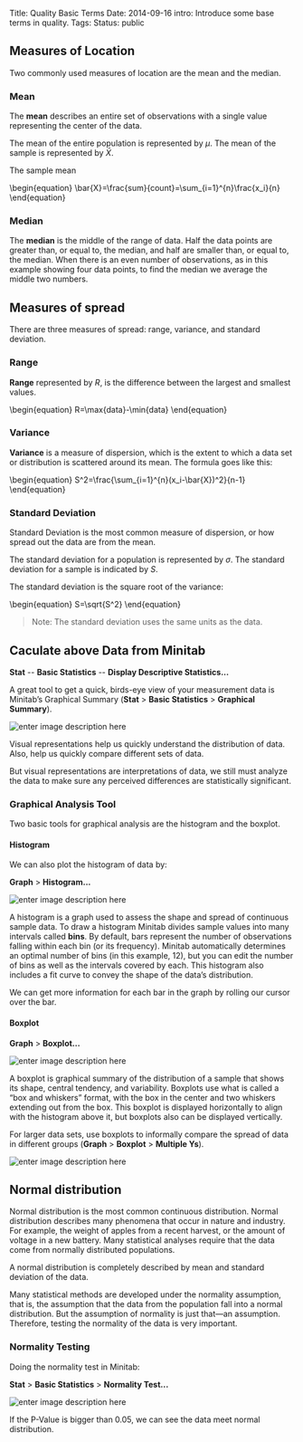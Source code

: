 Title: Quality Basic Terms
Date: 2014-09-16
intro: Introduce some base terms in quality.
Tags: 
Status: public

## Measures of Location

Two commonly used measures of location are the mean and the median.

### Mean

The **mean** describes an entire set of observations with a single value representing the center of the data. 

The mean of the entire population is represented by $\mu$. The mean of the sample is represented by $\bar{X}$. 

The sample mean

\begin{equation}
  \bar{X}=\frac{sum}{count}=\sum_{i=1}^{n}\frac{x_i}{n}
\end{equation}

### Median

The **median** is the middle of the range of data. Half the data points are greater than, or equal to, the median, and half are smaller than, or equal to, the median. When there is an even number of observations, as in this example showing four data points, to find the median we average the middle two numbers.

## Measures of spread

There are three measures of spread: range, variance, and standard deviation.

### Range

**Range** represented by $R$, is the difference between the largest and smallest
values.

\begin{equation}
  R=\max\{data\}-\min\{data\}
\end{equation}

### Variance

**Variance** is a measure of dispersion, which is the extent to which a data set or distribution is scattered around its mean. The formula goes like this: 

\begin{equation}
  S^2=\frac{\sum_{i=1}^{n}(x_i-\bar{X})^2}{n-1}
\end{equation}

### Standard Deviation
Standard Deviation is the most common measure of dispersion, or how spread out the data are from the mean.

The standard deviation for a population is represented by $\sigma$. The standard deviation for a sample is indicated by $S$.

The standard deviation is the square root of the variance:

\begin{equation}
  S=\sqrt{S^2}
\end{equation}

> Note: The standard deviation uses the same units as the data.

## Caculate above Data from Minitab

**Stat** -- **Basic Statistics** -- **Display Descriptive Statistics...**

A great tool to get a quick, birds-eye view of your measurement data is Minitab’s Graphical Summary (**Stat** > **Basic Statistics** > **Graphical Summary**). 

![enter image description here][1]

Visual representations help us quickly understand the distribution of data. Also, help us quickly compare different sets of data.

But visual representations are interpretations of data, we still must analyze the data to make sure any perceived differences are statistically significant.

### Graphical Analysis Tool

Two basic tools for graphical analysis are the histogram and the boxplot.

#### Histogram

We can also plot the histogram of data by:

**Graph** > **Histogram...**

![enter image description here][2]

A histogram is a graph used to assess the shape and spread of continuous sample data. To draw a histogram Minitab divides sample values into many intervals called **bins**. By default, bars represent the number of observations falling within each bin (or its frequency). Minitab automatically determines an optimal number of bins (in this example, 12), but you can edit the number of bins as well as the intervals covered by each. This histogram also includes a fit curve to convey the shape of the data’s distribution.

We can get more information for each bar in the graph by rolling our cursor over the bar.

#### Boxplot

**Graph** > **Boxplot...**

![enter image description here][3]

A boxplot is graphical summary of the distribution of a sample that shows its shape, central tendency, and variability. Boxplots use what is called a “box and whiskers” format, with the box in the center and two whiskers extending out from the box. This boxplot is displayed horizontally to align with the histogram above it, but boxplots also can be displayed vertically.

For larger data sets, use boxplots to informally compare the spread of data in different groups (**Graph** > **Boxplot** > **Multiple Ys**).

![enter image description here][4]

## Normal distribution

Normal distribution is the most common continuous distribution. Normal distribution describes many phenomena that occur in nature and industry. For example, the weight of apples from a recent harvest, or the amount of voltage in a new battery. Many statistical analyses require that the data come from normally distributed populations.

A normal distribution is completely described by mean and standard deviation of the data.

Many statistical methods are developed under the normality assumption, that is, the assumption that the data from the population fall into a normal distribution. But the assumption of normality is just that—an assumption. Therefore, testing the normality of the data is very important.

### Normality Testing

Doing the normality test in Minitab:

**Stat** > **Basic Statistics** > **Normality Test...**

![enter image description here][5]

If the P-Value is bigger than 0.05, we can see the data meet normal distribution.


  [1]: https://cdn2.content.compendiumblog.com/uploads/user/458939f4-fe08-4dbc-b271-efca0f5a2682/ba6a552e-3bc0-4eed-9c9a-eae3ade49498/Image/e5973cf36ebc52f58039d0e40b51dbd2/graphical_summary_w640.gif
  [2]: http://sites.stat.psu.edu/~ajw13/stat200/Fall06/00_courseIntro/graphics/minitab_plot.gif
  [3]: http://wps.prenhall.com/wps/media/objects/3550/3635712/Image58.gif
  [4]: https://cdn2.content.compendiumblog.com/uploads/user/458939f4-fe08-4dbc-b271-efca0f5a2682/ba6a552e-3bc0-4eed-9c9a-eae3ade49498/Image/0e068bdad01c167e1e29ce2f6ec0aa30/boxplot_of_group_1__group_2__group_3__group_4__group_5.jpg
  [5]: http://farm4.staticflickr.com/3040/2433059563_28c35e958b_o.jpg
